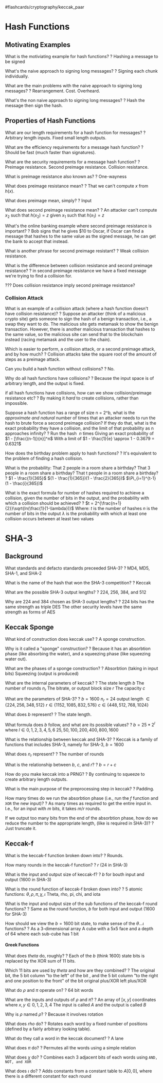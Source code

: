 #flashcards/cryptography/keccak_paar

# Hash Functions

## Motivating Examples

What is the motiviating example for hash functions?
?
Hashing a message to be signed
<!--SR:!2023-01-01,46,250-->

What's the naive approach to signing long messages?
?
Signing each chunk individually.
<!--SR:!2022-12-28,42,250-->

What are the main problems with the naive approach to signing long messages?
?
Rearrangement.
Cost.
Overheard.
<!--SR:!2022-11-23,23,250-->

What's the non naive approach to signing long messages?
?
Hash the message then sign the hash.
<!--SR:!2022-12-04,30,250-->

## Properties of Hash Functions

What are our length requirements for a hash function for messages?
?
Arbitrary length inputs.
Fixed small length outputs.
<!--SR:!2022-12-24,38,250-->

What are the efficiency requirements for a message hash function?
?
Should be fast (much faster than signatures).
<!--SR:!2022-11-30,26,250-->

What are the security requirements for a message hash function?
?
Preimage resistance.
Second preimage resistance.
Collision resistance.
<!--SR:!2022-12-22,36,230-->

What is preimage resistance also known as?
?
One-wayness
<!--SR:!2022-12-23,37,230-->

What does preimage resistance mean?
?
That we can't compute $x$ from $h(x)$.
<!--SR:!2022-12-03,29,250-->

What does preimage mean, simply?
?
Input
<!--SR:!2022-11-26,25,250-->

What does second preimage resistance mean?
?
An attacker can't compute $x_2$ such that $h(x_2) = z$ given $x_1$ such that $h(x_1) = z$
<!--SR:!2022-12-07,32,250-->

What's the online banking example where second preimage resistance is important?
?
Bob signs that he gives $10 to Oscar, if Oscar can find a message that hashes to the same value as the signed message, he can get the bank to accept that instead.
<!--SR:!2023-01-03,48,270-->

What is another phrase for second preimage resistant?
?
Weak collision resistance.
<!--SR:!2022-11-30,26,250-->

What is the difference between collision resistance and second preimage resistance?
?
in second preimage resistance we have a fixed message we're trying to find a collision for.
<!--SR:!2022-12-25,39,250-->

??? Does collision resistance imply second preimage resistance?

### Collision Attack

What is an example of a collision attack (where a hash function doesn't have collision resistance)?
?
Suppose an attacker (think of a malicious crypto site) gets someone to sign the hash of a benign transaction, i.e., a swap they want to do. The malicious site gets metamask to show the benign transaction. However, there is another malicious transaction that hashes to the same value, so the malicious site can send that to the blockchain instead (racing metamask and the user to the chain).
<!--SR:!2022-12-05,31,250-->

Which is easier to perform, a collision attack, or a second preimage attack, and by how much?
?
Collision attacks take the square root of the amount of steps as a preimage attack.
<!--SR:!2022-11-24,23,250-->

Can you build a hash function without collisions?
?
No.
<!--SR:!2023-01-04,47,250-->

Why do all hash functions have collisions?
?
Because the input space is of arbitrary length, and the output is fixed.
<!--SR:!2022-12-08,33,250-->

if all hash functions have collisions, how can we show collision/preimage resistance etc?
?
By making it *hard* to create collisions, rather than impossible.
<!--SR:!2023-01-02,47,250-->

Suppose a hash function has a range of size n = 2^b, what is the *approximate and natural* number of times that an attacker needs to run the hash to brute force a second preimage collision? If they do that, what is the exact probability they have  a collision, and the limit of that probability as n approaches infinity?
?
Run the hash $~n$ times
Giving an exact probability of $1 - [\frac{(n-1)}{n}]^n$ 
With a limit of $1 - \frac{1}{e} \approx 1 - 0.3679 = 0.6321$
<!--SR:!2022-12-07,21,210-->

How does the birthday problem apply to hash functions?
?
It's equivalent to the problem of finding a hash collision.
<!--SR:!2022-12-31,43,250-->

What is the probability:
That 2 people in a room share a birthday?
That 3 people in a room share a birthday?
That t people in a room share a birthday?
?
$1 - \frac{1}{365}$
$(1 - \frac{1}{365})(1 - \frac{2}{365})$
$\Pi_{i=1}^{t-1}(1 - \frac{i}{365})$
<!--SR:!2022-12-15,29,210-->

What is the exact formula for number of hashes required to achieve a collision, given the number of bits in the output, and the probability with which a collision should be achieved?
?
$t = 2^{\frac{n+1}{2}}\sqrt{ln(\frac{1}{1-\lambda})}$
Where: 
	$t$ is the number of hashes
	$n$ is the number of bits in the output
	$\lambda$ is the probability with which at least one collision occurs between at least two values
<!--SR:!2022-12-10,24,210-->


# SHA-3

## Background

What standards and defacto standards preceeded SHA-3?
?
MD4, MD5, SHA-1, and SHA-2
<!--SR:!2022-12-26,40,250-->

What is the name of the hash that won the SHA-3 competition?
?
Keccak
<!--SR:!2022-12-02,28,250-->

What are the possible SHA-3 output lengths?
?
224, 256, 384, and 512
<!--SR:!2022-11-29,25,230-->

Why are 224 and 384 chosen as SHA-3 output lengths?
?
224 bits has the same strength as triple DES
The other security levels have the same strength as forms of AES
<!--SR:!2022-12-01,27,250-->

## Keccak Sponge

What kind of construction does keccak use?
?
A sponge construction.
<!--SR:!2022-12-28,42,250-->

Why is it called a "sponge" construction?
?
Because it has an absorbtion phase (like absorbing the water), and a squeezing phase (like squeezing water out).
<!--SR:!2022-11-21,21,250-->

What are the phases of a sponge construction?
?
Absorbtion (taking in input bits)
Squeezing (output is produced)
<!--SR:!2022-12-25,39,250-->

What are the internal parameters of keccak?
?
The state length $b$ 
The number of rounds $n_r$
The bitrate, or output block size $r$
The capacity $c$
<!--SR:!2022-12-30,42,230-->

What are the parameters of SHA-3?
?
$b = 1600$
$n_r = 24$
output length $\in \{224, 256, 348, 512\}$
$r \in \{1152, 1085, 832, 576\}$
$c \in \{448, 512, 768, 1024\}$
<!--SR:!2022-11-21,5,130-->

What does $b$ represent?
?
The state length.
<!--SR:!2022-11-22,6,210-->

What formula does $b$ follow, and what are its possible values?
?
$b = 25 * 2^l$ where $l \in {0,1,2,3,4,5,6}$
${25, 50, 100, 200, 400, 800, 1600}$
<!--SR:!2022-12-22,36,230-->

What is the relationship between keccak and SHA-3?
?
Keccak is a family of functions that includes SHA-3, namely for SHA-3, $b=1600$
<!--SR:!2022-12-02,28,250-->

What does $n_r$ represent?
?
The number of rounds
<!--SR:!2022-12-06,32,250-->

What is the relationship between $b$, $c$, and $r$?
?
$b = r + c$
<!--SR:!2023-01-01,44,250-->

How do you make keccak into a PRNG?
?
By continuing to squeeze to create arbitrary length outputs.
<!--SR:!2022-12-26,40,250-->

What is the main purpose of the preprocessing step in keccak?
?
Padding.
<!--SR:!2022-12-24,38,250-->

How many times do we run the absorbtion phase (i.e., run the $f$ function and `XOR` the new input)?
?
As many times as required to get the entire input in.
I.e., for an input with $m$ bits, it takes $m/r$ rounds.
<!--SR:!2022-11-19,19,250-->

If we output too many bits from the end of the absorbtion phase, how do we reduce the number to the appropriate length, (like is required in SHA-3)?
?
Just truncate it.
<!--SR:!2022-12-09,34,250-->

## Keccak-f

What is the keccak-f function broken down into?
?
Rounds.
<!--SR:!2022-12-04,30,250-->

How many rounds in the keccak-f function?
?
$r$ (24 in SHA-3)
<!--SR:!2022-11-27,26,250-->

What is the input and output size of keccak-f?
?
$b$ for bouth input and output (1600 in SHA-3)
<!--SR:!2022-11-20,20,250-->

What is the round function of keccak-f broken down into?
?
5 atomic functions:
$\theta, \rho, \pi, \chi, \iota$
Theta, rho, pi, chi, and iota
<!--SR:!2022-12-02,16,170-->

What is the input and output size of the sub functions of the keccak-f round functions?
?
Same as the round function, $b$ for both input and output (1600 for SHA-3)
<!--SR:!2022-12-03,29,250-->

How should we view the $b = 1600$ bit state, to make sense of the $\theta ... \iota$ functions?
?
As a 3-dimensional array
A cube with a 5x5 face and a depth of 64 where each sub-cube has 1 bit
<!--SR:!2022-12-27,41,250-->

#### Greek Functions

What does $theta$ do, roughly?
?
Each of the $b$ (think $1600$) state bits is replaced by the XOR sum of 11 bits.
<!--SR:!2022-11-24,8,210-->

Which 11 bits are used by $theta$ and how are they combined?
?
The original bit, the 5 bit column "to the left" of the bit  , and the 5 bit column "to the right and one position to the front" of the bit
original plus/XOR left plus/XOR
<!--SR:!2022-12-06,32,250-->

What do $\rho$ and $\pi$ operate on?
?
64 bit words
<!--SR:!2022-11-23,23,250-->

 What are the inputs and outputs of $\rho$ and $\pi$?
 ?
 An array of $[x,y]$ coordinates where $x,y \in 0,1,2,3,4$
The input is called $A$ and the output is called $B$

Why is $\rho$ named $\rho$?
?
Because it involves rotation
<!--SR:!2022-12-05,31,250-->

What does $rho$ do?
?
Rotates each word by a fixed number of positions (defined by a fairly arbitrary looking table).
<!--SR:!2022-11-20,20,250-->

What do they call a word in the keccak document?
?
A lane
<!--SR:!2023-01-02,45,250-->

What does $\pi$ do?
?
Permutes all the words using a simple relation
<!--SR:!2022-12-21,35,230-->

What does $\chi$ do?
?
Combines each 3 adjacent bits of each words using `AND, NOT, and XOR`
<!--SR:!2022-12-11,25,210-->

What does $\iota$ do?
?
Adds constants from a constant table to $A[0,0]$, where there is a different constant for each round
<!--SR:!2022-11-19,3,170-->




